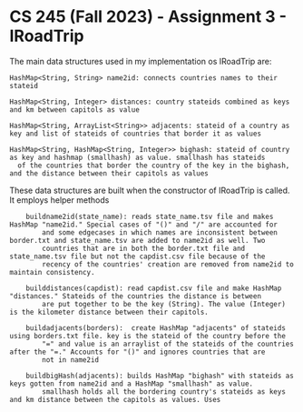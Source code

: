 # CS 245 (Fall 2023) - Assignment 3 - IRoadTrip

The main data structures used in my implementation os IRoadTrip are: 

    HashMap<String, String> name2id: connects countries names to their stateid
    
    HashMap<String, Integer> distances: country stateids combined as keys and km between capitols as value
    
    HashMap<String, ArrayList<String>> adjacents: stateid of a country as key and list of stateids of countries that border it as values
    
    HashMap<String, HashMap<String, Integer>> bighash: stateid of country as key and hashmap (smallhash) as value. smallhash has stateids
      of the countries that border the country of the key in the bighash, and the distance between their capitols as values

These data structures are built when the constructor of IRoadTrip is called. It employs helper methods

        buildname2id(state_name): reads state_name.tsv file and makes HashMap "name2id." Special cases of "()" and "/" are accounted for
            and some edgecases in which names are inconsistent between border.txt and state_name.tsv are added to name2id as well. Two
            countries that are in both the border.txt file and state_name.tsv file but not the capdist.csv file because of the
            recency of the countries' creation are removed from name2id to maintain consistency. 
            
        builddistances(capdist): read capdist.csv file and make HashMap "distances." Stateids of the countries the distance is between 
            are put together to be the key (String). The value (Integer) is the kilometer distance between their capitols.
            
        buildadjacents(borders):  create HashMap "adjacents" of stateids using borders.txt file. key is the stateid of the country before the 
            "=" and value is an arraylist of the stateids of the countries after the "=." Accounts for "()" and ignores countries that are
            not in name2id
            
        buildbigHash(adjacents): builds HashMap "bighash" with stateids as keys gotten from name2id and a HashMap "smallhash" as value. 
            smallhash holds all the bordering country's stateids as keys and km distance between the capitols as values. Uses 
